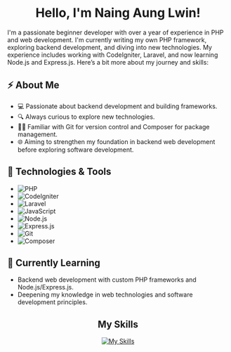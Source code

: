 <div align="center">

# Hello, I'm Naing Aung Lwin!

</div>

I'm a passionate beginner developer with over a year of experience in PHP and web development. I'm currently writing my own PHP framework, exploring backend development, and diving into new technologies. My experience includes working with CodeIgniter, Laravel, and now learning Node.js and Express.js. Here’s a bit more about my journey and skills:

## ⚡ About Me

- 💻 Passionate about backend development and building frameworks.
- 🔍 Always curious to explore new technologies.
- 👨‍💻 Familiar with Git for version control and Composer for package management.
- 🌐 Aiming to strengthen my foundation in backend web development before exploring software development.

## 🔧 Technologies & Tools

- ![PHP](https://img.shields.io/badge/-PHP-777BB4?style=flat-square&logo=php&logoColor=white)
- ![CodeIgniter](https://img.shields.io/badge/-CodeIgniter-EF4223?style=flat-square&logo=codeigniter&logoColor=white)
- ![Laravel](https://img.shields.io/badge/-Laravel-FF2D20?style=flat-square&logo=laravel&logoColor=white)
- ![JavaScript](https://img.shields.io/badge/-JavaScript-F7DF1E?style=flat-square&logo=javascript&logoColor=black)
- ![Node.js](https://img.shields.io/badge/-Node.js-339933?style=flat-square&logo=node.js&logoColor=white)
- ![Express.js](https://img.shields.io/badge/-Express.js-000000?style=flat-square&logo=express&logoColor=white)
- ![Git](https://img.shields.io/badge/-Git-F05032?style=flat-square&logo=git&logoColor=white)
- ![Composer](https://img.shields.io/badge/-Composer-885630?style=flat-square&logo=composer&logoColor=white)

## 🌱 Currently Learning

- Backend web development with custom PHP frameworks and Node.js/Express.js.
- Deepening my knowledge in web technologies and software development principles.

<div align="center">

## My Skills

[![My Skills](https://skillicons.dev/icons?i=html,css,bootstrap,js,jquery,php,laravel,git)](https://skillicons.dev)

</div>
